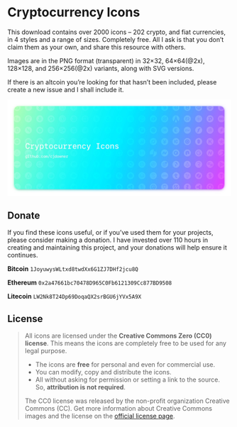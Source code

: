 # Cryptocurrency Icons

This download contains over 2000 icons – 202 crypto, and fiat currencies, in 4 styles and a range of sizes. Completely free. All I ask is that you don’t claim them as your own, and share this resource with others.

Images are in the PNG format (transparent) in 32×32, 64×64(@2x), 128×128, and 256×256(@2x) variants, along with SVG versions.

If there is an altcoin you’re looking for that hasn’t been included, please create a new issue and I shall include it.


![hero](img/hero@2x.jpg)


## Donate

If you find these icons useful, or if you’ve used them for your projects, please consider making a donation. I have invested over 110 hours in creating and maintaining this project, and your donations will help ensure it continues.

**Bitcoin**
`1JoyuwysWLtxd8twdXx6G1ZJ7DHf2jcu8Q`

**Ethereum**
`0x2a47661bc70478D965C0Fb6121309Cc877BD9508`

**Litecoin**
`LW2Nk8T24Dp69DoqaQX2srBGU6jYVx5A9X`


## License

>All icons are licensed under the **Creative Commons Zero (CC0) license**. This means the icons are completely free to be used for any legal purpose.
>
>- The icons are **free** for personal and even for commercial use.
>- You can modify, copy and distribute the icons.
>- All without asking for permission or setting a link to the source. So, **attribution is not required**.
>
>
>The CC0 license was released by the non-profit organization Creative Commons (CC). Get more information about Creative Commons images and the license on the [official license page](https://creativecommons.org/publicdomain/zero/1.0/).
